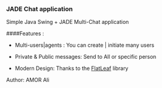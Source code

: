 ### JADE Chat application

Simple Java Swing + JADE Multi-Chat application

####Features : 

* Multi-users|agents : You can create | initiate many users

* Private & Public messages: Send to All or specific person

* Modern Design: Thanks to the [FlatLeaf](https://www.formdev.com/flatlaf/) library

Author: AMOR Ali